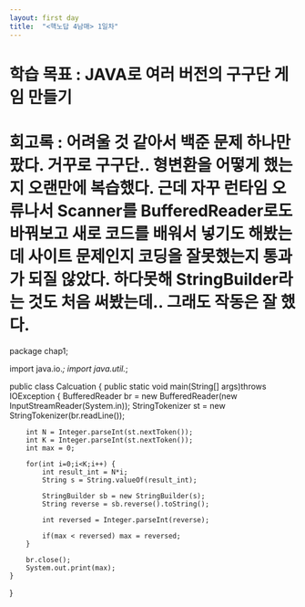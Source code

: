 ```yaml
---
layout: first day
title:  "<핵노답 4남매> 1일차"
---
```


학습 목표 : JAVA로 여러 버전의 구구단 게임 만들기
=
회고록 : 어려울 것 같아서 백준 문제 하나만 팠다. 거꾸로 구구단.. 형변환을 어떻게 했는지 오랜만에 복습했다. 근데 자꾸 런타임 오류나서 Scanner를 BufferedReader로도 바꿔보고 새로 코드를 배워서 넣기도 해봤는데 사이트 문제인지 코딩을 잘못했는지 통과가 되질 않았다. 하다못해 StringBuilder라는 것도 처음 써봤는데.. 그래도 작동은 잘 했다.
=
package chap1;

import java.io.*;
import java.util.*;

public class Calcuation {
	public static void main(String[] args)throws IOException {
		BufferedReader br = new BufferedReader(new InputStreamReader(System.in));
		StringTokenizer st = new StringTokenizer(br.readLine());
		
		int N = Integer.parseInt(st.nextToken());
		int K = Integer.parseInt(st.nextToken());
		int max = 0;
		
		for(int i=0;i<K;i++) {
			int result_int = N*i;
			String s = String.valueOf(result_int);
			
			StringBuilder sb = new StringBuilder(s);
			String reverse = sb.reverse().toString();
			
			int reversed = Integer.parseInt(reverse);	
			
			if(max < reversed) max = reversed;
		}
		
		br.close();
		System.out.print(max);
	}
}
